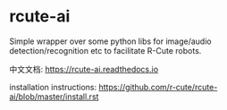# rcute-ai

Simple wrapper over some python libs for image/audio detection/recognition etc to facilitate R-Cute robots.

中文文档: https://rcute-ai.readthedocs.io

installation instructions: https://github.com/r-cute/rcute-ai/blob/master/install.rst


